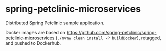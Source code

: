 # spring-petclinic-microservices

Distributed Spring Petclinic sample application.

Docker images are based on https://github.com/spring-petclinic/spring-petclinic-microservices (`./mvnw clean install -P buildDocker`), retagged, and pushed to Dockerhub.
